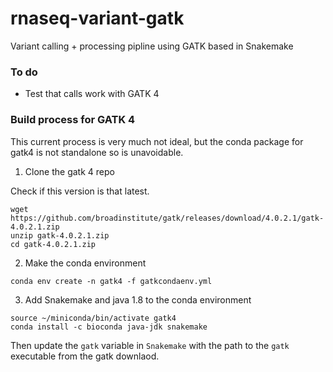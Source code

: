 # rnaseq-variant-gatk
Variant calling + processing pipline using GATK based in Snakemake

### To do

* Test that calls work with GATK 4


### Build process for GATK 4

This current process is very much not ideal, but the conda package for gatk4 is not standalone so is unavoidable. 

1. Clone the gatk 4 repo

Check if this version is that latest.

```
wget https://github.com/broadinstitute/gatk/releases/download/4.0.2.1/gatk-4.0.2.1.zip
unzip gatk-4.0.2.1.zip
cd gatk-4.0.2.1.zip
```

2. Make the conda environment

```
conda env create -n gatk4 -f gatkcondaenv.yml
```

3. Add Snakemake and java 1.8 to the conda environment

```
source ~/miniconda/bin/activate gatk4
conda install -c bioconda java-jdk snakemake
```

Then update the `gatk` variable in `Snakemake` with the path to the `gatk` executable from the gatk downlaod.